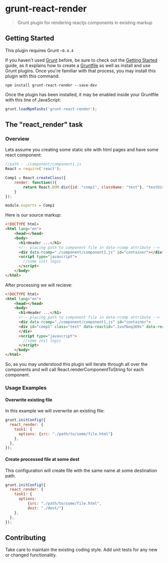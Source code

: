 # grunt-react-render

> Grunt plugin for rendering reactjs components in existing markup

## Getting Started
This plugin requires Grunt `~0.4.4`

If you haven't used [Grunt](http://gruntjs.com/) before, be sure to check out the [Getting Started](http://gruntjs.com/getting-started) guide, as it explains how to create a [Gruntfile](http://gruntjs.com/sample-gruntfile) as well as install and use Grunt plugins. Once you're familiar with that process, you may install this plugin with this command:

```shell
npm install grunt-react-render --save-dev
```

Once the plugin has been installed, it may be enabled inside your Gruntfile with this line of JavaScript:

```js
grunt.loadNpmTasks('grunt-react-render');
```

## The "react_render" task

### Overview
Lets assume you creating some static site with html pages and have some react component:


```js
//path - ./component/component1.js
React = require('react');

Comp1 = React.createClass({
    render: function(){
        return React.DOM.div({id: "comp1", className: "test"}, "testDiv")
    }
});

module.exports = Comp1
```


Here is our source markup:

```html
<!DOCTYPE html>
<html lang="en">
    <head></head>
    <body>
      <h1>Header ...</h1>
      <!-- placing path to component file in data-rcomp attribute -->
      <div data-rcomp="./component/component1.js" id="container"></div>
      <script type="javascript">
        //some init logic
      </script>
    </body>
</html>
```

After processing we will recieve:
```html
<!DOCTYPE html>
<html lang="en">
    <head></head>
    <body>
      <h1>Header ...</h1>
      <!-- placing path to component file in data-rcomp attribute -->
      <div data-rcomp="./component/component1.js" id="container">
      <div id="comp1" class="test" data-reactid=".1vufboq169s" data-react-checksum="1034950555">testDiv</div>
      </div>
      <script type="javascript">
        //some init logic
      </script>
    </body>
</html>
```

So, as you may understood this plugin will iterate through all over the components and will call React.renderComponentToString for each component.


### Usage Examples

#### Overwrite existing file
In this example we will overwrite an existing file:

```js
grunt.initConfig({
  react_render: {
    task1: {
      options: {src: "./path/to/some/file.html"}
    },
  },
});
```

#### Create processed file at some dest
This configuration will create file with the same name at some destination path.
```js
grunt.initConfig({
  react_render: {
    task1: {
      options: 
          {src: "./path/to/some/file.html",
          dest: "./dest/"}
    },
  },
});
```

## Contributing
Take care to maintain the existing coding style. Add unit tests for any new or changed functionality.
